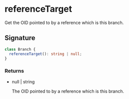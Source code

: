 # referenceTarget

Get the OID pointed to by a reference which is this branch.

## Signature

```ts
class Branch {
  referenceTarget(): string | null;
}
```

### Returns

<ul class="param-ul">
  <li class="param-li param-li-root">
    <span class="param-type">null | string</span>
    <br>
    <p class="param-description">The OID pointed to by a reference which is this branch.</p>
  </li>
</ul>